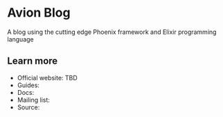 # Avion Blog

A blog using the cutting edge Phoenix framework and Elixir programming language



## Learn more

  * Official website: TBD
  * Guides:
  * Docs:
  * Mailing list:
  * Source:
